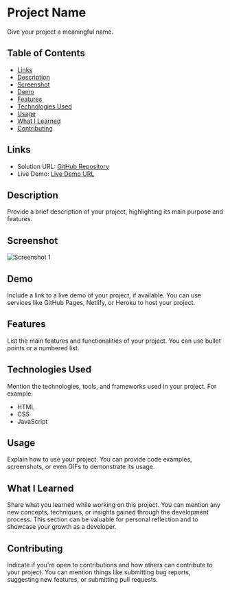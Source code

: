 # Project Name

Give your project a meaningful name.

## Table of Contents

- [Links](#links)
- [Description](#description)
- [Screenshot](#screenshot)
- [Demo](#demo)
- [Features](#features)
- [Technologies Used](#technologies-used)
- [Usage](#usage)
- [What I Learned](#what-i-learned)
- [Contributing](#contributing)

## Links

- Solution URL: [GitHub Repository](https://github.com/your-username/your-repo)
- Live Demo: [Live Demo URL](https://your-project-live-demo-url.com)

## Description

Provide a brief description of your project, highlighting its main purpose and features.

## Screenshot

![Screenshot 1](screenshots/screenshot1.png)

## Demo

Include a link to a live demo of your project, if available. You can use services like GitHub Pages, Netlify, or Heroku to host your project.

## Features

List the main features and functionalities of your project. You can use bullet points or a numbered list.

## Technologies Used

Mention the technologies, tools, and frameworks used in your project. For example:

- HTML
- CSS
- JavaScript

## Usage

Explain how to use your project. You can provide code examples, screenshots, or even GIFs to demonstrate its usage.

## What I Learned

Share what you learned while working on this project. You can mention any new concepts, techniques, or insights gained through the development process. This section can be valuable for personal reflection and to showcase your growth as a developer.

## Contributing

Indicate if you're open to contributions and how others can contribute to your project. You can mention things like submitting bug reports, suggesting new features, or submitting pull requests.
